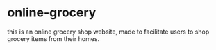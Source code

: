 # online-grocery
this is an online grocery shop website, made to facilitate users to shop grocery items from their homes.
#
